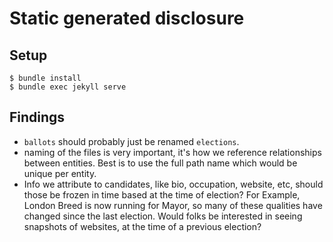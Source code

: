 # Static generated disclosure

## Setup

    $ bundle install
    $ bundle exec jekyll serve


## Findings

- `ballots` should probably just be renamed `elections`.
- naming of the files is very important, it's how we reference relationships
  between entities. Best is to use the full path name which would be unique per
  entity.
- Info we attribute to candidates, like bio, occupation, website, etc, should
  those be frozen in time based at the time of election? For Example, London
  Breed is now running for Mayor, so many of these qualities have changed since
  the last election. Would folks be interested in seeing snapshots of websites,
  at the time of a previous election?
